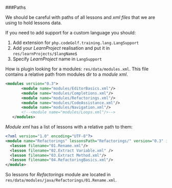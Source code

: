 ###Paths

We should be careful with paths of all lessons and _xml files_ that we are using to hold lessons data. 

If you need to add support for a custom language you should:
1. Add extension for `php.codeGolf.training.lang.LangSupport`
2. Add your _LearnProject_ realisation and put it in `res/learnProjects/$langName$`
3. Specify _LearnProject_ name in `LangSupport`

How is plugin looking for a modules: `res/data/modules.xml`. This file contains a relative path from modules 
dir to a _module xml_. 
 
```xml
<modules version="0.3">
       <module name="modules/EditorBasics.xml"/>
       <module name="modules/Completions.xml"/>
       <module name="modules/Refactorings.xml"/>
       <module name="modules/CodeAssistance.xml"/>
       <module name="modules/Navigation.xml"/>
       <!--<module name="modules/Loops.xml"/>-->
   </modules>
   ```
   
_Module xml_ has a list of lessons with a relative path to them: 
```xml
<?xml version="1.0" encoding="UTF-8"?>
<module name="Refactorings" lessonsPath="Refactorings/" version="0.3" id="refactorings" fileType="PROJECT" description="Rename, extract variable and method and other refactorings">
  <lesson filename="01.Rename.xml"/>
  <lesson filename="02.Extract Variable.xml" />
  <lesson filename="03.Extract Method.xml"/>
  <lesson filename="04.RefactoringBasics.xml"/>
</module>
```

So lessons for _Refactorings_ module are located in `res/data/modules/java/Refactorings/01.Rename.xml`. 

